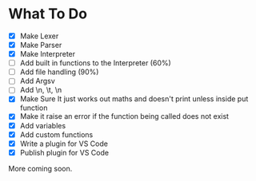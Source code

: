 # What To Do

 - [x] Make Lexer
 - [x] Make Parser
 - [x] Make Interpreter
 - [ ] Add built in functions to the Interpreter (60%)
 - [ ] Add file handling (90%)
 - [ ] Add Argsv
 - [ ] Add \n, \t, \n
 - [x] Make Sure It just works out maths and doesn't print unless inside put function
 - [x] Make it raise an error if the function being called does not exist
 - [x] Add variables
 - [x] Add custom functions
 - [x] Write a plugin for VS Code
 - [x] Publish plugin for VS Code

More coming soon.
